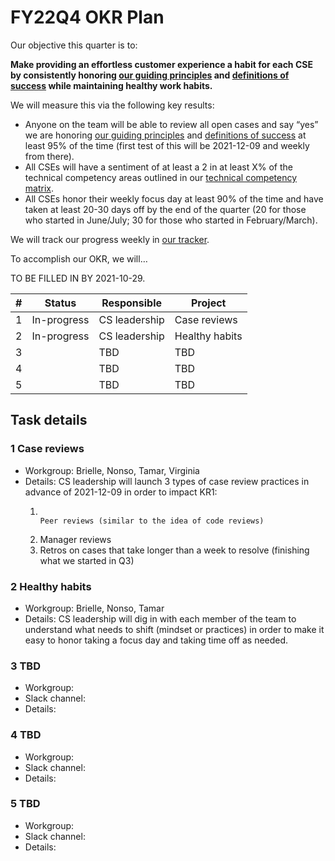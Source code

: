 # FY22Q4 OKR Plan

Our objective this quarter is to:

**Make providing an effortless customer experience a habit for each CSE by consistently honoring [our guiding principles](#guiding-principles) and [definitions of success](#we-know-that-we-are-successful-when-we) while maintaining healthy work habits.**

We will measure this via the following key results:

- Anyone on the team will be able to review all open cases and say “yes” we are honoring [our guiding principles](#guiding-principles) and [definitions of success](#we-know-that-we-are-successful-when-we) at least 95% of the time (first test of this will be 2021-12-09 and weekly from there).
- All CSEs will have a sentiment of at least a 2 in at least X% of the technical competency areas outlined in our [technical competency matrix](https://docs.google.com/spreadsheets/d/1npAo9c_yDGreh1KlUgG0qlG6nTNwW39sl4vTmAvwQu0/edit?usp=sharing).
- All CSEs honor their weekly focus day at least 90% of the time and have taken at least 20-30 days off by the end of the quarter (20 for those who started in June/July; 30 for those who started in February/March).

We will track our progress weekly in [our tracker](https://docs.google.com/spreadsheets/d/1bXOm-oj9VyQwQtIvEfTI3ZRlDV2G5mDCTPBVporbQI8/edit?usp=sharing).

To accomplish our OKR, we will…

TO BE FILLED IN BY 2021-10-29.

| #   | Status      | Responsible   | Project        |
| --- | ----------- | ------------- | -------------- |
| 1   | In-progress | CS leadership | Case reviews   |
| 2   | In-progress | CS leadership | Healthy habits |
| 3   |             | TBD           | TBD            |
| 4   |             | TBD           | TBD            |
| 5   |             | TBD           | TBD            |

## Task details

### 1 Case reviews

- Workgroup: Brielle, Nonso, Tamar, Virginia
- Details: CS leadership will launch 3 types of case review practices in advance of 2021-12-09 in order to impact KR1:
  1.                                                                                                                                                                                                                                                                                                                                                                                                                                                                                                                                                                                                                                                                                                                                                                                                                                                                                                                                                                                                                                                                                                                                                                                                                                                                                                                                                                                                                                                                                                                                                                                                      Peer reviews (similar to the idea of code reviews)
  2.  Manager reviews
  3.  Retros on cases that take longer than a week to resolve (finishing what we started in Q3)

### 2 Healthy habits

- Workgroup: Brielle, Nonso, Tamar
- Details: CS leadership will dig in with each member of the team to understand what needs to shift (mindset or practices) in order to make it easy to honor taking a focus day and taking time off as needed.

### 3 TBD

- Workgroup:
- Slack channel:
- Details:

### 4 TBD

- Workgroup:
- Slack channel:
- Details:

### 5 TBD

- Workgroup:
- Slack channel:
- Details:

